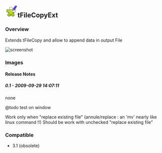 ## <img src='./logo.jpg' width='40' height='40'>tFileCopyExt

### Overview
Extends tFileCopy and allow to append data in output File 


![screenshot](https://talendforge.org/exchange/tos/upload_tos/extension-206/screenshot.jpg)
### Images




#### Release Notes

##### 0.1 - 2009-09-29 14:07:11
none

@todo test on window

Work only when "replace existing file" (annule/replace : an 'mv' nearly like linux command !!)
Should be work with unchecked "replace existing file"
### Compatible
 -  3.1 (obsolete)